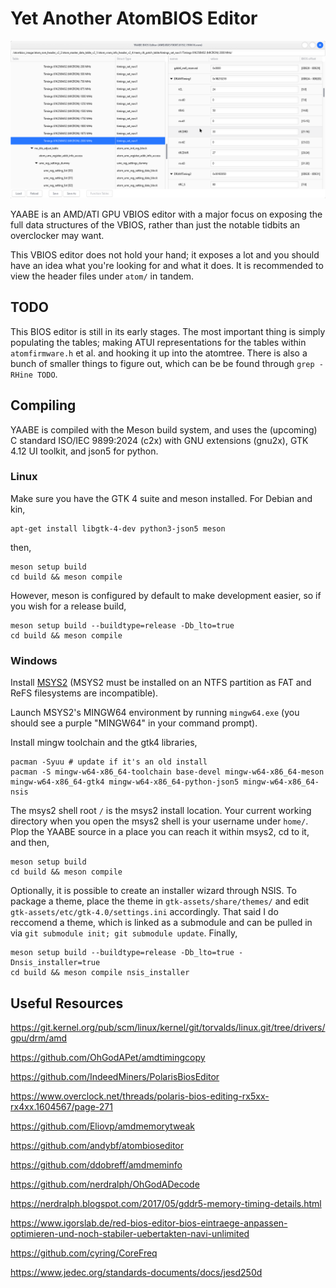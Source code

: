 # Yet Another AtomBIOS Editor

![yaabe 5700XT](yaabe.png)

YAABE is an AMD/ATI GPU VBIOS editor with a major focus on exposing the full
data structures of the VBIOS, rather than just the notable tidbits an
overclocker may want.

This VBIOS editor does not hold your hand; it exposes a lot and you should have
an idea what you're looking for and what it does. It is recommended to view the 
header files under `atom/` in tandem.

## TODO

This BIOS editor is still in its early stages. The most important thing is
simply populating the tables; making ATUI representations for the tables within
`atomfirmware.h` et al. and hooking it up into the atomtree. There is also a
bunch of smaller things to figure out, which can be be found through
`grep -RHine TODO`.

## Compiling

YAABE is compiled with the Meson build system, and uses the (upcoming)
C standard ISO/IEC 9899:2024 (c2x) with GNU extensions (gnu2x),
GTK 4.12 UI toolkit, and json5 for python.

### Linux

Make sure you have the GTK 4 suite and meson installed. For Debian and kin,
```shell
apt-get install libgtk-4-dev python3-json5 meson
```

then,

```shell
meson setup build
cd build && meson compile
```

However, meson is configured by default to make development easier, so if you
wish for a release build,

```shell
meson setup build --buildtype=release -Db_lto=true
cd build && meson compile
```

### Windows

Install [MSYS2](https://www.msys2.org) (MSYS2 must be installed on an NTFS
partition as FAT and ReFS filesystems are incompatible).

Launch MSYS2's MINGW64 environment by running `mingw64.exe` (you should see a
purple "MINGW64" in your command prompt).

Install mingw toolchain and the gtk4 libraries,

```shell
pacman -Syuu # update if it's an old install
pacman -S mingw-w64-x86_64-toolchain base-devel mingw-w64-x86_64-meson mingw-w64-x86_64-gtk4 mingw-w64-x86_64-python-json5 mingw-w64-x86_64-nsis
```

The msys2 shell root `/` is the msys2 install location. Your current working
directory when you open the msys2 shell is your username under `home/`. Plop
the YAABE source in a place you can reach it within msys2, cd to it, and then,

```shell
meson setup build
cd build && meson compile
```

Optionally, it is possible to create an installer wizard through NSIS.
To package a theme, place the theme in `gtk-assets/share/themes/` and edit
`gtk-assets/etc/gtk-4.0/settings.ini` accordingly. That said I do reccomend a
theme, which is linked as a submodule and can be pulled in via
`git submodule init; git submodule update`. Finally,

```shell
meson setup build --buildtype=release -Db_lto=true -Dnsis_installer=true
cd build && meson compile nsis_installer
```


## Useful Resources

https://git.kernel.org/pub/scm/linux/kernel/git/torvalds/linux.git/tree/drivers/gpu/drm/amd

https://github.com/OhGodAPet/amdtimingcopy

https://github.com/IndeedMiners/PolarisBiosEditor

https://www.overclock.net/threads/polaris-bios-editing-rx5xx-rx4xx.1604567/page-271

https://github.com/Eliovp/amdmemorytweak

https://github.com/andybf/atombioseditor

https://github.com/ddobreff/amdmeminfo

https://github.com/nerdralph/OhGodADecode

https://nerdralph.blogspot.com/2017/05/gddr5-memory-timing-details.html

https://www.igorslab.de/red-bios-editor-bios-eintraege-anpassen-optimieren-und-noch-stabiler-uebertakten-navi-unlimited

https://github.com/cyring/CoreFreq

https://www.jedec.org/standards-documents/docs/jesd250d
